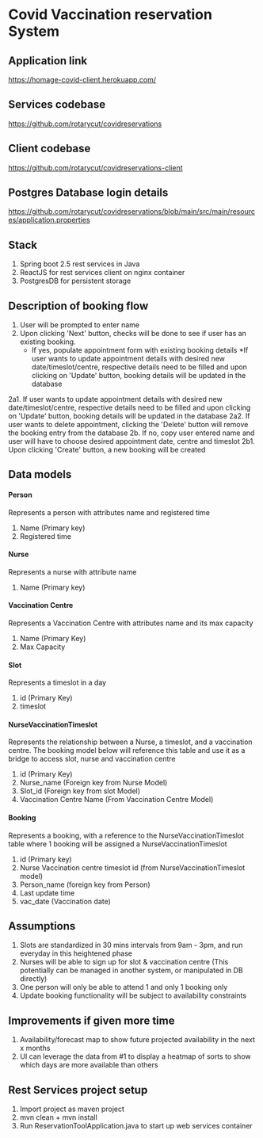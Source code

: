# Covid Vaccination reservation System 

## Application link
https://homage-covid-client.herokuapp.com/
    
## Services codebase
https://github.com/rotarycut/covidreservations

## Client codebase
https://github.com/rotarycut/covidreservations-client

## Postgres Database login details
https://github.com/rotarycut/covidreservations/blob/main/src/main/resources/application.properties

## Stack
1. Spring boot 2.5 rest services in Java
2. ReactJS for rest services client on nginx container
3. PostgresDB for persistent storage

## Description of booking flow
1. User will be prompted to enter name
2. Upon clicking 'Next' button, checks will be done to see if user has an existing booking. 
    * If yes, populate appointment form with existing booking details
        *If user wants to update appointment details with desired new date/timeslot/centre, respective details need to be filled and upon clicking on 'Update' button, booking details will be updated in the database
        
2a1. If user wants to update appointment details with desired new date/timeslot/centre, respective details need to be filled and upon clicking on 'Update' button, booking details will be updated in the database
2a2. If user wants to delete appointment, clicking the 'Delete' button will remove the booking entry from the database
2b. If no, copy user entered name and user will have to choose desired appointment date, centre and timeslot
2b1. Upon clicking 'Create' button, a new booking will be created

## Data models
#### Person
Represents a person with attributes name and registered time
1. Name (Primary key)
2. Registered time

#### Nurse
Represents a nurse with attribute name
1. Name (Primary key)

#### Vaccination Centre
Represents a Vaccination Centre with attributes name and its max capacity 
1. Name (Primary Key)
2. Max Capacity

#### Slot
Represents a timeslot in a day
1. id (Primary Key)
2. timeslot

#### NurseVaccinationTimeslot
Represents the relationship between a Nurse, a timeslot, and a vaccination centre. The booking model below will reference this table and use it as a bridge to access slot, nurse and vaccination centre
1. id (Primary Key)
2. Nurse_name (Foreign key from Nurse Model)
3. Slot_id (Foreign key from slot Model)
4. Vaccination Centre Name (From Vaccination Centre Model)

#### Booking
Represents a booking, with a reference to the NurseVaccinationTimeslot table where 1 booking will be assigned a NurseVaccinationTimeslot
1. id (Primary key)
2. Nurse Vaccination centre timeslot id (from NurseVaccinationTimeslot model)
3. Person_name (foreign key from Person)
4. Last update time
5. vac_date (Vaccination date)
 

## Assumptions
1. Slots are standardized in 30 mins intervals from 9am - 3pm, and run everyday in this heightened phase
2. Nurses will be able to sign up for slot & vaccination centre (This potentially can be managed in another system, or manipulated in DB directly)
3. One person will only be able to attend 1 and only 1 booking only
4. Update booking functionality will be subject to availability constraints

## Improvements if given more time
1. Availability/forecast map to show future projected availability in the next x months
2. UI can leverage the data from #1 to display a heatmap of sorts to show which days are more available than others

## Rest Services project setup
1. Import project as maven project
2. mvn clean + mvn install
3. Run ReservationToolApplication.java to start up web services container

